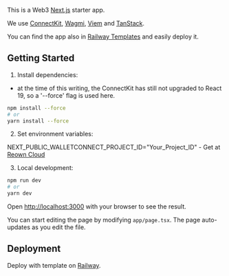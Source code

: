 This is a Web3 [Next.js](https://nextjs.org) starter app.

We use [ConnectKit](https://family.co/docs/connectkit), [Wagmi](https://wagmi.sh/), [Viem](https://viem.sh/) and [TanStack](https://tanstack.com/).

You can find the app also in [Railway Templates](https://railway.com/deploy) and easily deploy it.

## Getting Started

1. Install dependencies:

* at the time of this writing, the ConnectKit has still not upgraded to React 19, so a '--force' flag is used here.

```bash
npm install --force
# or
yarn install --force
```

2. Set environment variables:

NEXT_PUBLIC_WALLETCONNECT_PROJECT_ID="Your_Project_ID" - Get at [Reown Cloud](https://dashboard.reown.com)

3. Local development:

```bash
npm run dev
# or
yarn dev
```

Open [http://localhost:3000](http://localhost:3000) with your browser to see the result.

You can start editing the page by modifying `app/page.tsx`. The page auto-updates as you edit the file.

## Deployment

Deploy with template on [Railway](https://railway.com/deploy).
